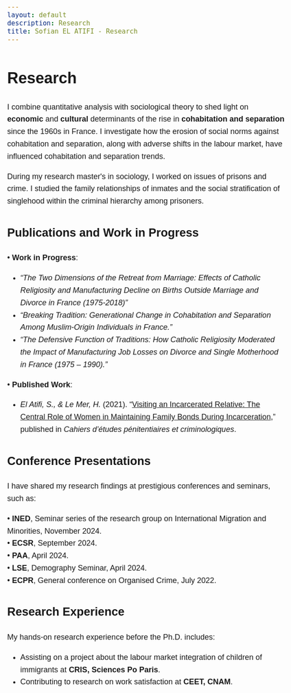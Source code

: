 ```yaml
---
layout: default
description: Research
title: Sofian EL ATIFI - Research
---
```


<style>
  body {
    line-height: 1.6;
    font-size: 18px; /* Or use `em` units for scalability */
    font-family: sans-serif;
  }

  .content {
    max-width: 60ch; /* 'ch' units relate to the width of the '0' character */
    margin: auto; /* Centers the content */
    padding: 20px;
    text-align: justify; /* Justifies text */
  }
</style>

# Research

I combine quantitative analysis with sociological theory to shed light on **economic** and **cultural** determinants of the rise in **cohabitation and separation** since the 1960s in France. I investigate how the erosion of social norms against cohabitation and separation, along with adverse shifts in the labour market, have influenced cohabitation and separation trends.

During my research master's in sociology, I worked on issues of prisons and crime. I studied the family relationships of inmates and the social stratification of singlehood within the criminal hierarchy among prisoners.

## Publications and Work in Progress

• **Work in Progress**:
  - *“The Two Dimensions of the Retreat from Marriage: Effects of Catholic Religiosity and Manufacturing Decline on Births Outside Marriage and Divorce in France (1975-2018)”* 
  - *“Breaking Tradition: Generational Change in Cohabitation and Separation Among Muslim-Origin Individuals in France.”*
  - *“The Defensive Function of Traditions: How Catholic Religiosity Moderated the Impact of Manufacturing Job Losses on Divorce and Single Motherhood in France (1975 – 1990).”*

• **Published Work**:
  - *El Atifi, S., & Le Mer, H.* (2021). “[Visiting an Incarcerated Relative: The Central Role of Women in Maintaining Family Bonds During Incarceration](https://www.justice.gouv.fr/sites/default/files/2023-05/Cahiers_etudes_penitentiaires_et_criminologiques_n55.pdf),” published in *Cahiers d’études pénitentiaires et criminologiques*.

## Conference Presentations

I have shared my research findings at prestigious conferences and seminars, such as:

• **INED**, Seminar series of the research group on International Migration and Minorities, November 2024.  
• **ECSR**, September 2024.  
• **PAA**, April 2024.  
• **LSE**, Demography Seminar, April 2024.  
• **ECPR**, General conference on Organised Crime, July 2022.  


## Research Experience

My hands-on research experience before the Ph.D. includes:
- Assisting on a project about the labour market integration of children of immigrants at **CRIS, Sciences Po Paris**.
- Contributing to research on work satisfaction at **CEET, CNAM**.
